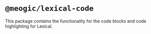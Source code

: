 # `@meogic/lexical-code`

This package contains the functionality for the code blocks and code highlighting for Lexical.
